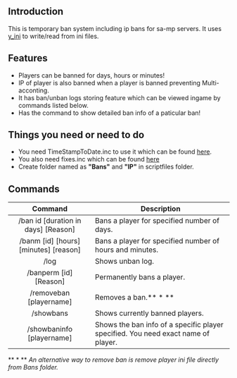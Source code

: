 ## Introduction
This is temporary ban system including ip bans for sa-mp servers. It uses [y_ini](http://forum.sa-mp.com/showthread.php?t=570957) to write/read from ini files.

## Features
* Players can be banned for days, hours or minutes!
* IP of player is also banned when a player is banned preventing Multi-acconting.
* It has ban/unban logs storing feature which can be viewed ingame by commands listed below.
* Has the command to show detailed ban info of a paticular ban!

## Things you need or need to do
* You need TimeStampToDate.inc to use it which can be found [here](http://forum.sa-mp.com/showthread.php?t=347605).
* You also need fixes.inc which can be found [here](https://raw.githubusercontent.com/Open-GTO/sa-mp-fixes/master/fixes.inc)
* Create folder named as **"Bans"** and **"IP"** in scriptfiles folder.

## Commands
Command | Description
:---: | ---
/ban id [duration in days] [Reason] | Bans a player for specified number of days.
/banm [id] [hours] [minutes] [reason] | Bans a player for specified number of hours and minutes.
/log | Shows unban log.
/banperm [id] [Reason] | Permanently bans a player.
/removeban [playername] | Removes a ban.** * **
/showbans | Shows currently banned players.
/showbaninfo [playername] | Shows the ban info of a specific player specified. You need exact name of player.
 
** * ** _An alternative way to remove ban is remove player ini file directly from Bans folder._